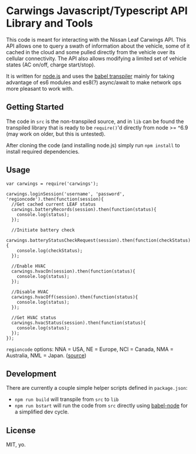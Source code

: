# Carwings Javascript/Typescript API Library and Tools

This code is meant for interacting with the Nissan Leaf Carwings API. This API allows one to query a swath of information about the vehicle, some of it cached in the cloud and some pulled directly from the vehicle over its cellular connectivity. The API also allows modifying a limited set of vehicle states (AC on/off, charge start/stop).

It is written for [node.js](https://nodejs.org) and uses the [babel transpiler](https://babeljs.io) mainly for taking advantage of es6 modules and es8(?) async/await to make network ops more pleasant to work with.

## Getting Started

The code in `src` is the non-transpiled source, and in `lib` can be found the transpiled library that is ready to be `require()`'d directly from node >= ^6.9 (may work on older, but this is untested).

After cloning the code (and installing node.js) simply run `npm install` to install required dependencies.

## Usage

```
var carwings = require('carwings');

carwings.loginSession('username', 'password', 'regioncode').then(function(session){
  //Get cached current LEAF status
  carwings.batteryRecords(session).then(function(status){
    console.log(status);
  });

  //Initiate battery check
  carwings.batteryStatusCheckRequest(session).then(function(checkStatus){
    console.log(checkStatus);
  });

  //Enable HVAC
  carwings.hvacOn(session).then(function(status){
    console.log(status);
  });

  //Disable HVAC
  carwings.hvacOff(session).then(function(status){
    console.log(status);
  });

  //Get HVAC status
  carwings.hvacStatus(session).then(function(status){
    console.log(status);
  });
});
```
`regioncode` options: NNA = USA, NE = Europe, NCI = Canada, NMA = Australia, NML = Japan.
([source](https://github.com/jdhorne/pycarwings2/blob/master/pycarwings2/pycarwings2.py#L19-L23))


## Development

There are currently a couple simple helper scripts defined in `package.json`:

- `npm run build` will transpile from `src` to `lib`
- `npm run bstart` will run the code from `src` directly using [babel-node](https://babeljs.io/docs/usage/cli/#babel-node) for a simplified dev cycle.

## License

MIT, yo.
